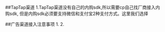 ##TapTap渠道
	1.TapTap渠道没有自己的内购sdk,所以需要cp自己找厂商接入内购sdk, 
	但是内购sdk必须要支持微信和支付宝2种支付方式。这里我们选择








##广告渠道接入注意事项
	1.
	2.